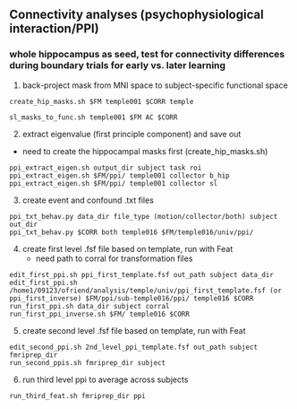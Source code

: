 ## Connectivity analyses (psychophysiological interaction/PPI)

### whole hippocampus as seed, test for connectivity differences during boundary trials for early vs. later learning

1. back-project mask from MNI space to subject-specific functional space
```
create_hip_masks.sh $FM temple001 $CORR temple
```
```
sl_masks_to_func.sh temple001 $FM AC $CORR
```

2. extract eigenvalue (first principle component) and save out
* need to create the hippocampal masks first (create_hip_masks.sh)
```
ppi_extract_eigen.sh output_dir subject task roi
ppi_extract_eigen.sh $FM/ppi/ temple001 collector b_hip
ppi_extract_eigen.sh $FM/ppi/ temple001 collector sl
```

3. create event and confound .txt files   
```
ppi_txt_behav.py data_dir file_type (motion/collector/both) subject out_dir
ppi_txt_behav.py $CORR both temple016 $FM/temple016/univ/ppi/
```
4. create first level .fsf file based on template, run with Feat
   * need path to corral for transformation files
``` 
edit_first_ppi.sh ppi_first_template.fsf out_path subject data_dir
edit_first_ppi.sh /home1/09123/ofriend/analysis/temple/univ/ppi_first_template.fsf (or ppi_first_inverse) $FM/ppi/sub-temple016/ppi/ temple016 $CORR
run_first_ppi.sh data_dir subject corral
run_first_ppi_inverse.sh $FM/ temple016 $CORR
```

5. create second level .fsf file based on template, run with Feat
```
edit_second_ppi.sh 2nd_level_ppi_template.fsf out_path subject fmriprep_dir
run_second_ppis.sh fmriprep_dir subject
```
6. run third level ppi to average across subjects
```
run_third_feat.sh fmriprep_dir ppi
```
